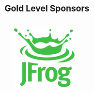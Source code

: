 # Gold Level Sponsors

<img src="images/jfrog.png" style="border:none; box-shadow:none; margin: 30px; background:white;"/>


